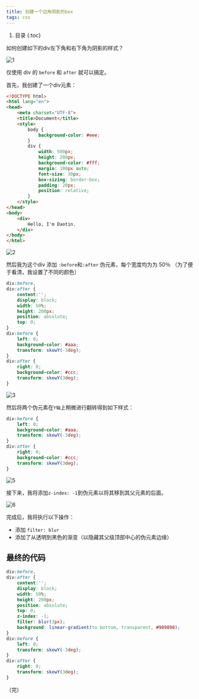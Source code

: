```yaml
---
title: 创建一个边角阴影的box
tags: css
---
```


1. 目录
{:toc}


如何创建如下的div左下角和右下角为阴影的样式？

![1](https://user-images.githubusercontent.com/23518990/70306958-13a9ec00-1843-11ea-88a6-4fd782c3084e.png)


<!--more-->

仅使用 div 的 `before` 和 `after` 就可以搞定。


首先，我创建了一个div元素：

```html
<!DOCTYPE html>
<html lang="en">
<head>
    <meta charset="UTF-8">
    <title>Document</title>
    <style>
        body {
            background-color: #eee;
        }
        div {
            width: 500px;
            height: 200px;
            background-color: #fff;
            margin: 100px auto;
            font-size: 30px;
            box-sizing: border-box;
            padding: 20px;
            position: relative;
        }
    </style>
</head>
<body>
    <div>
        Hello, I'm Daotin.
    </div>
</body>
</html>
```

![2](https://user-images.githubusercontent.com/23518990/70306974-1ad0fa00-1843-11ea-904e-0ac6a2d30a94.png)


然后我为这个div 添加 `:before`和`:after` 伪元素，每个宽度均为为 50％ （为了便于看清，我设置了不同的颜色）

```css
div:before,
div:after {
    content:'';
    display: block;
    width: 50%;
    height: 200px;
    position: absolute;
    top: 0;
}
div:before {
    left: 0;
    background-color: #aaa;
    transform: skewY(-3deg);
}
div:after {
    right: 0;
    background-color: #ccc;
    transform: skewY(3deg);
} 
```

![3](https://user-images.githubusercontent.com/23518990/70306992-22909e80-1843-11ea-8162-34bc9605bfcd.png)


然后将两个伪元素在`Y轴`上稍微进行翻转得到如下样式：

```css
div:before {
    left: 0;
    background-color: #aaa;
    transform: skewY(-3deg);
}
div:after {
    right: 0;
    background-color: #ccc;
    transform: skewY(3deg);
} 
```

![5](https://user-images.githubusercontent.com/23518990/70307002-28867f80-1843-11ea-93fe-0aa92c71d265.png)


 接下来，我将添加`z-index: -1`到伪元素以将其移到其父元素的后面。 

![6](https://user-images.githubusercontent.com/23518990/70307009-2cb29d00-1843-11ea-9685-d900091133b1.png)


完成后，我将执行以下操作：

- 添加 `filter: blur`
- 添加了从透明到黑色的渐变（以隐藏其父级顶部中心的伪元素边缘）



## 最终的代码

```css
div:before,
div:after {
    content:'';
    display: block;
    width: 50%;
    height: 200px;
    position: absolute;
    top: 0;
    z-index: -1;
    filter: blur(3px);
    background: linear-gradient(to bottom, transparent, #989898);
}
div:before {
    left: 0;
    transform: skewY(-3deg);
}
div:after {
    right: 0;
    transform: skewY(3deg);
} 
```








（完）

